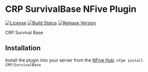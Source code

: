 # CRP SurvivalBase NFive Plugin
[![License](https://img.shields.io/github/license/CRP/SurvivalBase.svg)](LICENSE)
[![Build Status](https://img.shields.io/appveyor/ci/CRP/SurvivalBase/master.svg)](https://ci.appveyor.com/project/CRP/SurvivalBase)
[![Release Version](https://img.shields.io/github/release/CRP/SurvivalBase/all.svg)](https://github.com/CRP/SurvivalBase/releases)

CRP Survival Base

## Installation
Install the plugin into your server from the [NFive Hub](https://hub.nfive.io/CRP/SurvivalBase): `nfpm install CRP/SurvivalBase`

